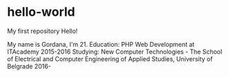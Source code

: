 # hello-world
My first repository
Hello!

My name is Gordana, I'm 21.
Education: 
PHP Web Development at ITAcademy 2015-2016
Studying: New Computer Technologies - The School of Electrical and Computer Engineering of Applied Studies, University of Belgrade 2016-
